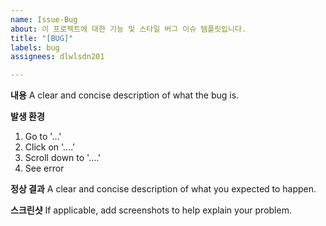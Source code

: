```yaml
---
name: Issue-Bug
about: 이 프로젝트에 대한 기능 및 스타일 버그 이슈 템플릿입니다.
title: "[BUG]"
labels: bug
assignees: dlwlsdn201

---
```


**내용**
A clear and concise description of what the bug is.

**발생 환경**
1. Go to '...'
2. Click on '....'
3. Scroll down to '....'
4. See error

**정상 결과**
A clear and concise description of what you expected to happen.

**스크린샷**
If applicable, add screenshots to help explain your problem.
